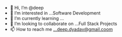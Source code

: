 - 👋 Hi, I’m @deep
- 👀 I’m interested in ...Software Development
- 🌱 I’m currently learning ...
- 💞️ I’m looking to collaborate on ...Full Stack Projects
- 📫 How to reach me ...deep.dyadav@gmail.coom

<!---
deep1522/deep1522 is a ✨ special ✨ repository because its `README.md` (this file) appears on your GitHub profile.
You can click the Preview link to take a look at your changes.
--->
